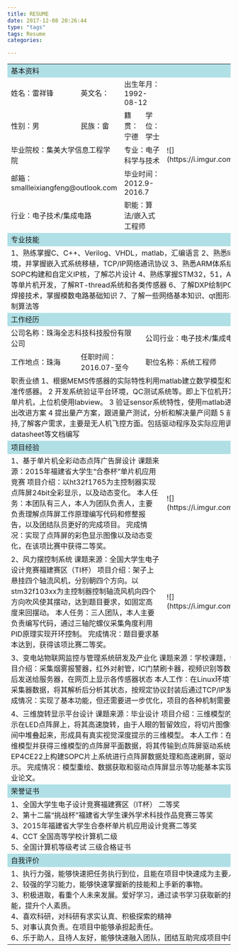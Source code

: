 ```yaml
---
title: RESUME  
date: 2017-12-08 20:26:44  
type: "tags"  
tags: Resume  
categories: 

---
```


<table>
<tr><td colspan="5"  bgcolor="Powderblue">基本资料<!--more-->
<tr><td>姓名：雷祥锋
	<td>英文名： 
	<td colspan="2">出生年月：1992-08-12
	<td rowspan="5">![](https://i.imgur.com/VLxl2HO.png)
<tr><td>性别：男
	<td>民族：畲
	<td>籍贯：宁德
	<td>学位：学士
<tr><td colspan="2"> 毕业院校：集美大学信息工程学院
	<td colspan="2">专业：电子科学与技术
<tr><td colspan="2"> 邮箱：smallleixiangfeng@outlook.com
	<td  colspan="2">毕业时间：2012.9-2016.7
<tr><td colspan="2">行业：电子技术/集成电路
	<td colspan="2">职能：算法/嵌入式工程师
<tr><td colspan="5" bgcolor="Powderblue">专业技能
<tr><td colspan="5">1、熟练掌握C、C++、Verilog、VHDL，matlab，汇编语言
2、熟悉linux系统开发环境，并掌握嵌入式系统移植，TCP/IP网络通讯协议
3、熟悉ARM体系结构，FPGA上的SOPC构建和自定义IP核，了解芯片设计
4、熟练掌握STM32，51，AVR，HT32
5、等单片机开发，了解RT-thread系统和各类传感器
6、了解DXP绘制PCB版图以及电路焊接技术，掌握模数电路基础知识
7、了解一些网络基本知识、qt图形界面设计、PID控制算法等
<tr><td colspan="5" bgcolor="Powderblue">工作经历
<tr><td colspan="3">公司名称：珠海全志科技科技股份有限公司
	<td colspan="2">公司行业：电子技术/集成电路
<tr><td colspan="1">工作地点：珠海
	<td colspan="2">任职时间：2016.07-至今
	<td colspan="2">职位名称：系统工程师
<tr><td colspan="5">职责业绩
1、根据MEMS传感器的实际特性利用matlab建立数学模型和算法，补偿和校准传感器。
2 开发系统验证平台环境，QC测试系统等。即上下位机开发，下位机使用单片机，上位机使用labview。
3 验证sensor系统特性，使用matlab进行数据分析，提出改进方案
4 提出量产方案，跟进量产测试，分析和解决量产问题
5 前期客户技术支持,了解客户需求，主要是无人机飞控方面。包括驱动程序及实际应用调试
6 spec和datasheet等文档编写
<tr><td colspan="5" bgcolor="Powderblue">项目经验
<tr><td colspan="4">1、基于单片机全彩动态点阵广告屏设计
课题来源：2015年福建省大学生“合泰杯”单片机应用竞赛
项目介绍：以ht32f1765为主控制器实现点阵屏24bit全彩显示，以及动态变化。
本人任务：本团队有三人，本人为团队负责人，主要负责理解点阵屏工作原理编写代码和修整报告，以及团结队员更好的完成项目。
完成情况：实现了点阵屏的彩色显示图像以及动态变化，在该项比赛中获得二等奖。
	<td colspan="1">  ![](https://i.imgur.com/0eaVZoU.png)
<tr><td colspan="4">2、风力摆控制系统
课题来源：全国大学生电子设计竞赛福建赛区（TI杯）
项目介绍：架子上悬挂四个轴流风机，分别朝四个方向。以stm32f103xx为主控制器控制轴流风机向四个方向吹风使其摆动，达到题目要求，如固定高度来回摆动。
本人任务：三人团队，本人主要负责编写代码，通过三轴陀螺仪采集角度利用PID原理实现开环控制。
完成情况：题目要求基本达到，获得该项比赛二等奖。
	<td colspan="1"> ![](https://i.imgur.com/wTtxYbG.png)
<tr><td colspan="5">3、变电站物联网监控与管理系统研发及产业化
课题来源：学校课题，物联网项目。 
项目介绍：采集烟雾报警器，红外对射管，IC门禁刷卡器，视频识别等数据经过处理封装后发送给服务器，在网页上显示各传感器状态 
本人工作：在Linux环境下通过usart接收采集器数据，将其解析后分析其状态，按规定协议封装后通过TCP/IP发送给服务器。
完成情况：实现了基本功能，但还需要进一步优化，项目的各种机制需要改善。
<tr><td colspan="5">4、三维旋转显示平台设计
课题来源：毕业设计
项目介绍：三维模型的二维切片图像显示在LED点阵屏上，将其高速旋转，由于人眼的暂留效应，将切片图像在真实的物理空间中堆叠起来，形成具有真实视觉深度提示的三维模型。
本人工作：在PC机上重绘三维模型并获得三维模型的点阵屏平面数据，将其传输到点阵屏驱动系统。在cyclone IV EP4CE22上构建SOPC片上系统进行点阵屏数据处理和高速刷屏，驱动点阵屏全彩色显示。
完成情况：模型重绘、数据获取和驱动点阵屏显示等功能基本实现。被评为优秀毕业论文。
<tr><td colspan="5" bgcolor="Powderblue">荣誉证书
<tr><td colspan="5">1、全国大学生电子设计竞赛福建赛区（IT杯） 二等奖 <br>2、第十二届“挑战杯”福建省大学生课外学术科技作品竞赛三等奖 <br>3、2015年福建省大学生合泰杯单片机应用设计竞赛二等奖 <br>4、CCT 全国高等学校计算机二级 <br>5、全国计算机等级考试 三级合格证书
<tr><td colspan="5" bgcolor="Powderblue">自我评价
<tr><td colspan="5">1、执行力强，能够快速把任务执行到位，且能在项目中快速成为主要人。<br>2、较强的学习能力，能够快速掌握新的技能和上手新的事物。 <br>3、积极进取，看重个人未来发展。爱好学习，通过读书学习获取新的技能和深化技能，提升个人素质。 <br>4、喜欢科研，对科研有求实认真、积极探索的精神 <br>5、对事认真负责。在项目中能够承担起责任。 <br>6、乐于助人，且待人友好，能够快速融入团队，团结互助完成项目中的任务
</table>




